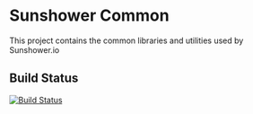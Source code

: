 # Sunshower Common

This project contains the common libraries and utilities used by Sunshower.io


## Build Status
[![Build Status](https://semaphoreci.com/api/v1/josiahhaswell/common/branches/master/badge.svg)](https://semaphoreci.com/josiahhaswell/common)